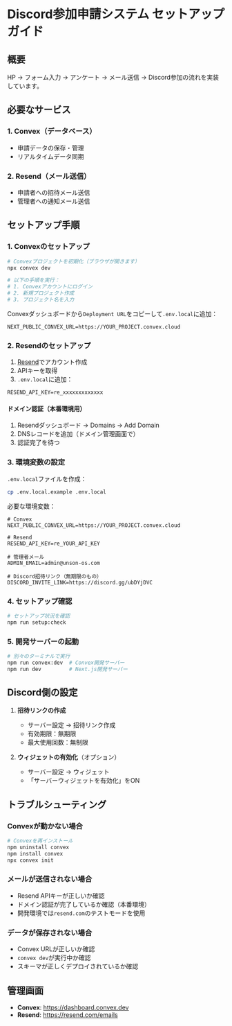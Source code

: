 # Discord参加申請システム セットアップガイド

## 概要
HP → フォーム入力 → アンケート → メール送信 → Discord参加の流れを実装しています。

## 必要なサービス

### 1. Convex（データベース）
- 申請データの保存・管理
- リアルタイムデータ同期

### 2. Resend（メール送信）
- 申請者への招待メール送信
- 管理者への通知メール送信

## セットアップ手順

### 1. Convexのセットアップ

```bash
# Convexプロジェクトを初期化（ブラウザが開きます）
npx convex dev

# 以下の手順を実行：
# 1. Convexアカウントにログイン
# 2. 新規プロジェクト作成
# 3. プロジェクト名を入力
```

Convexダッシュボードから`Deployment URL`をコピーして`.env.local`に追加：
```
NEXT_PUBLIC_CONVEX_URL=https://YOUR_PROJECT.convex.cloud
```

### 2. Resendのセットアップ

1. [Resend](https://resend.com)でアカウント作成
2. APIキーを取得
3. `.env.local`に追加：
```
RESEND_API_KEY=re_xxxxxxxxxxxxx
```

#### ドメイン認証（本番環境用）
1. Resendダッシュボード → Domains → Add Domain
2. DNSレコードを追加（ドメイン管理画面で）
3. 認証完了を待つ

### 3. 環境変数の設定

`.env.local`ファイルを作成：
```bash
cp .env.local.example .env.local
```

必要な環境変数：
```
# Convex
NEXT_PUBLIC_CONVEX_URL=https://YOUR_PROJECT.convex.cloud

# Resend
RESEND_API_KEY=re_YOUR_API_KEY

# 管理者メール
ADMIN_EMAIL=admin@unson-os.com

# Discord招待リンク（無期限のもの）
DISCORD_INVITE_LINK=https://discord.gg/ubDYjDVC
```

### 4. セットアップ確認

```bash
# セットアップ状況を確認
npm run setup:check
```

### 5. 開発サーバーの起動

```bash
# 別々のターミナルで実行
npm run convex:dev  # Convex開発サーバー
npm run dev         # Next.js開発サーバー
```

## Discord側の設定

1. **招待リンクの作成**
   - サーバー設定 → 招待リンク作成
   - 有効期限：無期限
   - 最大使用回数：無制限

2. **ウィジェットの有効化**（オプション）
   - サーバー設定 → ウィジェット
   - 「サーバーウィジェットを有効化」をON

## トラブルシューティング

### Convexが動かない場合
```bash
# Convexを再インストール
npm uninstall convex
npm install convex
npx convex init
```

### メールが送信されない場合
- Resend APIキーが正しいか確認
- ドメイン認証が完了しているか確認（本番環境）
- 開発環境では`resend.com`のテストモードを使用

### データが保存されない場合
- Convex URLが正しいか確認
- `convex dev`が実行中か確認
- スキーマが正しくデプロイされているか確認

## 管理画面

- **Convex**: https://dashboard.convex.dev
- **Resend**: https://resend.com/emails